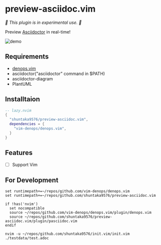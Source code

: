 #  preview-asciidoc.vim
*🚧 This plugin is in experimental use. 🚧*

Preview [Asciidoctor](https://asciidoctor.org/docs/user-manual/) in real-time!

![demo](https://res.cloudinary.com/dkerzyk09/image/upload/v1691379574/tools/preview-asciidoc.vim/demo.gif)

## Requirements

* [denops.vim](https://github.com/vim-denops/denops.vim)
* asciidoctor("asciidoctor" command in $PATH)
* asciidoctor-diagram
* PlantUML

## Installtaion

```lua
-- lazy.nvim
{
  "shuntaka9576/preview-asciidoc.vim",
  dependencies = {
    "vim-denops/denops.vim",
  }
}
```

## Features
* [ ] Support Vim

## For Development

```vim:init.vim
set runtimepath+=~/repos/github.com/vim-denops/denops.vim
set runtimepath+=~/repos/github.com/shuntaka9576/preview-asciidoc.vim

if !has('nvim')
  set nocompatible
  source ~/repos/github.com/vim-denops/denops.vim/plugin/denops.vim
  source ~/repos/github.com/shuntaka9576/preview-asciidoc.vim/plugin/pasciidoc.vim
endif
```

```
nvim -u ~/repos/github.com/shuntaka9576/init.vim/init.vim ./testdata/test.adoc
```
